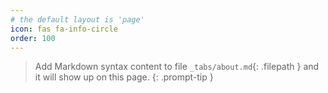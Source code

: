 ```yaml
---
# the default layout is 'page'
icon: fas fa-info-circle
order: 100
---
```


> Add Markdown syntax content to file `_tabs/about.md`{: .filepath } and it will show up on this page.
{: .prompt-tip }
